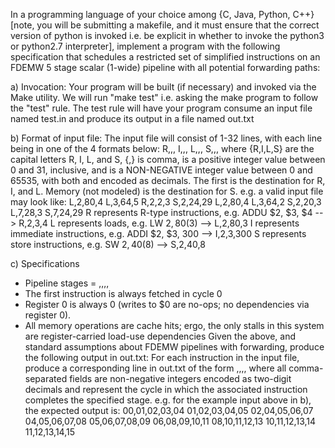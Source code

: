 In a programming language of your choice among {C, Java, Python, C++} [note, you will be submitting a makefile, and it must ensure that the correct version of python is invoked i.e. be explicit in whether to invoke the python3 or python2.7 interpreter], implement a program with the following specification that schedules a restricted set of simplified instructions on an FDEMW 5 stage scalar (1-wide) pipeline with all potential forwarding paths:

a) Invocation:
Your program will be built (if necessary) and invoked via the Make utility. We will run "make test" i.e. asking the make program to follow the "test" rule.
The test rule will have your program consume an input file named test.in and produce its output in a file named out.txt

b) Format of input file:
The input file will consist of 1-32 lines, with each line being in one of the 4 formats below: 
R,<REG>,<REG>,<REG>
I,<REG>,<REG>,<IMM>
L,<REG>,<IMM>,<REG>
S,<REG>,<IMM>,<REG>
where {R,I,L,S} are the capital letters R, I, L, and S, {,} is comma, <REG> is a positive integer value between 0 and 31, inclusive, and <IMM> is a NON-NEGATIVE integer value between 0 and 65535, with both <REG> and <IMM> encoded as decimals. The first <REG> is the destination for R, I, and L. Memory (not modeled) is the destination for S.
e.g. a valid input file may look like:
L,2,80,4
L,3,64,5
R,2,2,3
S,2,24,29
L,2,80,4
L,3,64,2
S,2,20,3
L,7,28,3
S,7,24,29
R represents R-type instructions, e.g. ADDU $2, $3, $4 --> R,2,3,4
L represents loads, e.g. LW $2, 80($3) --> L,2,80,3
I represents immediate instructions, e.g. ADDI $2, $3, 300 --> I,2,3,300
S represents store instructions, e.g. SW $2, 40($8) --> S,2,40,8 

c) Specifications
- Pipeline stages = <F>,<D>,<E>,<M>,<W>
- The first instruction is always fetched in cycle 0
- Register 0 is always 0 (writes to $0 are no-ops; no dependencies via register 0).
- All memory operations are cache hits; ergo, the only stalls in this system are register-carried load-use dependencies
Given the above, and standard assumptions about FDEMW pipelines with forwarding, produce the following output in out.txt:
For each instruction in the input file, produce a corresponding line in out.txt of the form
<F-cycle>,<D-cycle>,<E-cycle>,<M-cycle>,<W-cycle>
where all comma-separated fields are non-negative integers encoded as two-digit decimals and represent the cycle in which the associated instruction completes the specified stage.
e.g. for the example input above in b), the expected output is:
00,01,02,03,04
01,02,03,04,05
02,04,05,06,07
04,05,06,07,08
05,06,07,08,09
06,08,09,10,11
08,10,11,12,13
10,11,12,13,14
11,12,13,14,15
